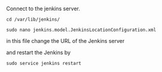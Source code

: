 Connect to the jenkins server.
```
cd /var/lib/jenkins/
```
```
sudo nano jenkins.model.JenkinsLocationConfiguration.xml
```
in this file change the URL of the Jenkins server

and restart the Jenkins by 
```
sudo service jenkins restart
```
